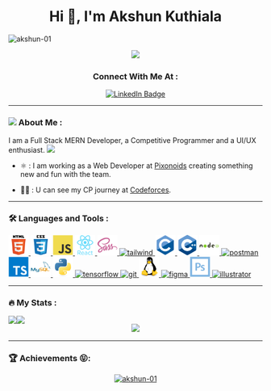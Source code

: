 <div id="header" align="center">
  <h1> Hi 👋, I'm Akshun Kuthiala </h1>
  <p align="left">
      <img src="https://komarev.com/ghpvc/?username=akshun-01&label=Profile%20views&color=0e75b6&style=flat" alt="akshun-01" />
   </p>
  <img src="https://media.giphy.com/media/wwg1suUiTbCY8H8vIA/giphy-downsized-large.gif" width="250" >
  <div>
    <h3> Connect With Me At : </h3>
    <a href="https://linkedin.com/in/akshun-kuthiala-194672223">
      <img src="https://img.shields.io/badge/LinkedIn-0072b1?style=for-the-badge&logo=linkedin&logoColor=white" alt="LinkedIn Badge"/>
    </a>
  </div>
</div>

--- 

### <img src="https://media.giphy.com/media/fDCH4QFi73SEQqapBp/giphy.gif" width="40px"> About Me :
I am a Full Stack MERN Developer, a Competitive Programmer and a UI/UX enthusiast. <img src="https://media.giphy.com/media/j0HjChGV0J44KrrlGv/giphy.gif" width="50">

- ⚛️ : I am working as a Web Developer at [Pixonoids](https://github.com/pixonoids) creating something new and fun with the team.

- 👨‍💻 : U can see my CP journey at [Codeforces](https://codeforces.com/profile/smart_apple).

---

### :hammer_and_wrench: Languages and Tools :
<div>
   <a href="https://www.w3.org/html/" target="_blank" rel="noreferrer"> 
     <img src="https://raw.githubusercontent.com/devicons/devicon/master/icons/html5/html5-original-wordmark.svg" alt="html5" width="40" height="40"/> 
   </a> 
   <a href="https://www.w3schools.com/css/" target="_blank" rel="noreferrer"> 
     <img src="https://raw.githubusercontent.com/devicons/devicon/master/icons/css3/css3-original-wordmark.svg" alt="css3" width="40" height="40"/>
   </a>
   <a href="https://developer.mozilla.org/en-US/docs/Web/JavaScript" target="_blank" rel="noreferrer"> 
     <img src="https://raw.githubusercontent.com/devicons/devicon/master/icons/javascript/javascript-original.svg" alt="javascript" width="40" height="40"/> 
   </a> 
   <a href="https://reactjs.org/" target="_blank" rel="noreferrer">
    <img src="https://github.com/devicons/devicon/blob/master/icons/react/react-original-wordmark.svg" title="React" alt="React" width="40" height="40"/>
   </a>
   <a href="https://sass-lang.com" target="_blank" rel="noreferrer"> 
     <img src="https://raw.githubusercontent.com/devicons/devicon/master/icons/sass/sass-original.svg" alt="sass" width="40" height="40"/> 
   </a> 
   <a href="https://tailwindcss.com/" target="_blank" rel="noreferrer"> 
     <img src="https://www.vectorlogo.zone/logos/tailwindcss/tailwindcss-icon.svg" alt="tailwind" width="40" height="40"/> 
   </a> 
   <a href="https://www.cprogramming.com/" target="_blank" rel="noreferrer"> 
     <img src="https://raw.githubusercontent.com/devicons/devicon/master/icons/c/c-original.svg" alt="c" width="40" height="40"/> 
   </a> 
   <a href="https://www.w3schools.com/cpp/" target="_blank" rel="noreferrer"> 
     <img src="https://raw.githubusercontent.com/devicons/devicon/master/icons/cplusplus/cplusplus-original.svg" alt="cplusplus" width="40" height="40"/> 
   </a> 
   <a href="https://nodejs.org" target="_blank" rel="noreferrer"> 
     <img src="https://raw.githubusercontent.com/devicons/devicon/master/icons/nodejs/nodejs-original-wordmark.svg" alt="nodejs" width="40" height="40"/> 
   </a> 
   <a href="https://postman.com" target="_blank" rel="noreferrer"> 
     <img src="https://www.vectorlogo.zone/logos/getpostman/getpostman-icon.svg" alt="postman" width="40" height="40"/> 
   </a> 
   <a href="https://www.typescriptlang.org/" target="_blank" rel="noreferrer"> 
     <img src="https://raw.githubusercontent.com/devicons/devicon/master/icons/typescript/typescript-original.svg" alt="typescript" width="40" height="40"/> 
   </a>
   <a href="https://www.mysql.com/" target="_blank" rel="noreferrer"> 
     <img src="https://raw.githubusercontent.com/devicons/devicon/master/icons/mysql/mysql-original-wordmark.svg" alt="mysql" width="40" height="40"/> 
   </a> 
   <a href="https://www.python.org" target="_blank" rel="noreferrer"> 
     <img src="https://raw.githubusercontent.com/devicons/devicon/master/icons/python/python-original.svg" alt="python" width="40" height="40"/> 
   </a> 
   <a href="https://www.tensorflow.org" target="_blank" rel="noreferrer"> 
     <img src="https://www.vectorlogo.zone/logos/tensorflow/tensorflow-icon.svg" alt="tensorflow" width="40" height="40"/> 
   </a>
   <a href="https://git-scm.com/" target="_blank" rel="noreferrer"> 
    <img src="https://www.vectorlogo.zone/logos/git-scm/git-scm-icon.svg" alt="git" width="40" height="40"/> 
   </a>
   <a href="https://www.linux.org/" target="_blank" rel="noreferrer"> 
     <img src="https://raw.githubusercontent.com/devicons/devicon/master/icons/linux/linux-original.svg" alt="linux" width="40" height="40"/> 
   </a>  
   <a href="https://www.figma.com/" target="_blank" rel="noreferrer"> 
   <img src="https://www.vectorlogo.zone/logos/figma/figma-icon.svg" alt="figma" width="40" height="40"/> 
   </a>  
   <a href="https://www.photoshop.com/en" target="_blank" rel="noreferrer"> 
     <img src="https://raw.githubusercontent.com/devicons/devicon/master/icons/photoshop/photoshop-line.svg" alt="photoshop" width="40" height="40"/> 
   </a> 
   <a href="https://www.adobe.com/in/products/illustrator.html" target="_blank" rel="noreferrer"> 
     <img src="https://www.vectorlogo.zone/logos/adobe_illustrator/adobe_illustrator-icon.svg" alt="illustrator" width="40" height="40"/> 
   </a>
  
</div>

---

### :fire: My Stats :

<div id="stats" style="display:flex;flex-direction:row;" align="center">
  <img src="http://github-readme-streak-stats.herokuapp.com?user=akshun-01&theme=algolia&layout=compact"/>
  <img src="https://github-readme-stats.vercel.app/api?username=akshun-01&layout=compact&theme=algolia"/>
  </div>
 <div align="center">
    <img src="https://github-readme-stats.vercel.app/api/top-langs/?username=akshun-01&layout=compact&theme=react"/>
</div>

---

### 🏆 Achievements 😝:
<p align="center"> <a href="https://github.com/ryo-ma/github-profile-trophy">
  <img src="https://github-profile-trophy.vercel.app/?username=akshun-01" alt="akshun-01" /></a> 
</p>
